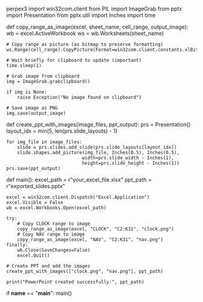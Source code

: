 perpex3
import win32com.client
from PIL import ImageGrab
from pptx import Presentation
from pptx.util import Inches
import time

def copy_range_as_image(excel, sheet_name, cell_range, output_image):
    wb = excel.ActiveWorkbook
    ws = wb.Worksheets(sheet_name)

    # Copy range as picture (as bitmap to preserve formatting)
    ws.Range(cell_range).CopyPicture(Format=win32com.client.constants.xlBitmap)
    
    # Wait briefly for clipboard to update (important)
    time.sleep(1)
    
    # Grab image from clipboard
    img = ImageGrab.grabclipboard()
    
    if img is None:
        raise Exception("No image found on clipboard")
    
    # Save image as PNG
    img.save(output_image)

def create_ppt_with_images(image_files, ppt_output):
    prs = Presentation()
    layout_idx = min(5, len(prs.slide_layouts) - 1)
    
    for img_file in image_files:
        slide = prs.slides.add_slide(prs.slide_layouts[layout_idx])
        slide.shapes.add_picture(img_file, Inches(0.5), Inches(0.5),
                                width=prs.slide_width - Inches(1),
                                height=prs.slide_height - Inches(1))
    prs.save(ppt_output)

def main():
    excel_path = r"your_excel_file.xlsx"
    ppt_path = r"exported_slides.pptx"
    
    excel = win32com.client.Dispatch("Excel.Application")
    excel.Visible = False
    wb = excel.Workbooks.Open(excel_path)
    
    try:
        # Copy CLOCK range to image
        copy_range_as_image(excel, "CLOCK", "C2:K31", "clock.png")
        # Copy NAV range to image
        copy_range_as_image(excel, "NAV", "C2:K31", "nav.png")
    finally:
        wb.Close(SaveChanges=False)
        excel.Quit()

    # Create PPT and add the images
    create_ppt_with_images(["clock.png", "nav.png"], ppt_path)
    
    print("PowerPoint created successfully:", ppt_path)

if __name__ == "__main__":
    main()
